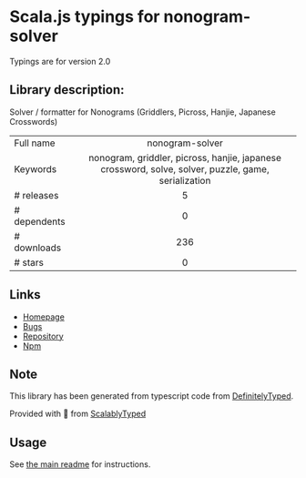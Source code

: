 
# Scala.js typings for nonogram-solver

Typings are for version 2.0

## Library description:
Solver / formatter for Nonograms (Griddlers, Picross, Hanjie, Japanese Crosswords)

|                    |                 |
| ------------------ | :-------------: |
| Full name          | nonogram-solver |
| Keywords           | nonogram, griddler, picross, hanjie, japanese crossword, solve, solver, puzzle, game, serialization |
| # releases         | 5 |
| # dependents       | 0 |
| # downloads        | 236 |
| # stars            | 0 |

## Links
- [Homepage](https://github.com/thomasr/nonogram-solver)
- [Bugs](https://github.com/thomasr/nonogram-solver/issues)
- [Repository](https://github.com/thomasr/nonogram-solver)
- [Npm](https://www.npmjs.com/package/nonogram-solver)
    


## Note
This library has been generated from typescript code from [DefinitelyTyped](https://definitelytyped.org).

Provided with :purple_heart: from [ScalablyTyped](https://github.com/oyvindberg/ScalablyTyped)

## Usage
See [the main readme](../../readme.md) for instructions.


